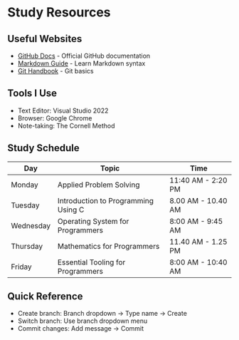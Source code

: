 # Study Resources

## Useful Websites
- [GitHub Docs](https://docs.github.com/) - Official GitHub documentation
- [Markdown Guide](https://www.markdownguide.org/) - Learn Markdown syntax
- [Git Handbook](https://guides.github.com/introduction/git-handbook/) - Git basics

## Tools I Use
- Text Editor: Visual Studio 2022
- Browser: Google Chrome
- Note-taking: The Cornell Method

## Study Schedule
| Day | Topic | Time |
|-----|-------|------|
| Monday | Applied Problem Solving | 11:40 AM - 2:20 PM |
| Tuesday | Introduction to Programming Using C | 8.00 AM - 10.40 AM |
| Wednesday | Operating System for Programmers | 8:00 AM - 9:45 AM |
| Thursday | Mathematics for Programmers | 11.40 AM - 1.25 PM |
| Friday | Essential Tooling for Programmers | 8:00 AM - 10:40 AM |

## Quick Reference
- Create branch: Branch dropdown → Type name → Create
- Switch branch: Use branch dropdown menu
- Commit changes: Add message → Commit
